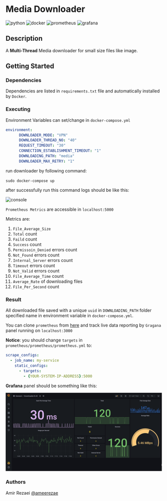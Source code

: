 # Media Downloader
<img src="https://img.shields.io/static/v1?message=Python&logo=python&labelColor=306998&color=ffd43b&logoColor=white&label=%20&style=flat-square" alt="python"> <img src="https://img.shields.io/static/v1?message=Docker&logo=docker&labelColor=384d54&color=0db7ed&logoColor=white&label=%20&style=flat-square" alt="docker"> <img src="https://img.shields.io/static/v1?message=Prometheus&logo=prometheus&labelColor=ce3f3c&color=ce3f3c&logoColor=white&label=%20&style=flat-square" alt="prometheus"> <img src="https://img.shields.io/static/v1?message=Grafana&logo=Grafana&labelColor=F05A28&color=F05A28&logoColor=white&label=%20&style=flat-square" alt="grafana">



## Description

A **Multi-Thread** Media downloader for small size files like image.

## Getting Started

### Dependencies

Dependencies are listed in `requirements.txt` file and automatically installed by `Docker`.

### Executing
Environment Variables can set/change in `docker-compose.yml`
```yaml
environment:
      DOWNLOADER_MODE: "VPN"
      DOWNLOADER_THREAD_NO: "40"
      REQUEST_TIMEOUT: "30"
      CONNECTION_ESTABLISHMENT_TIMEOUT: "1"
      DOWNLOADING_PATH: "media"
      DOWNLOADER_MAX_RETRY: "1"
```

run downloader by following command:

```sudo docker-compose up```

after successfully run this command logs should be like this:

<img src="./console.png" alt="console">

`Prometheus Metrics` are accessible in `localhost:5000`

Metrics are:
1. `File_Average_Size`
1. `Total` count
1. `Faild` count
1. `Success` count
1. `Permissoin_Denied` errors count
1. `Not_Found` errors count
1. `Internal_Server` errors count
1. `Timeout` errors count   
1. `Not_Valid` errors count   
1. `File_Average_Time` count
1. `Average_Rate` of downloading files
1. `File_Per_Second` count


### Result
All downloaded file saved with a unique `uuid` in  `DOWNLOADING_PATH` folder specified name in environment variable in `docker-compose.yml`.

You can clone `prometheus` from [here](https://github.com/vegasbrianc/prometheus) and track live data reporting by 
`Gragana` panel running on `localhost:3000`

**Notice**: you should change `targets` in `prometheus/prometheus/prometheus.yml` to:
```yaml
scrape_configs:
  - job_name: my-service
    static_configs:
      - targets:
        - {YOUR-SYSTEM-IP-ADDRESS}:5000
```

**Grafana** panel should be something like this:

<img src="./grafana.png" alt="grafana">

### Authors
Amir Rezaei [@ameerezae](https://github.com/ameerezae)
